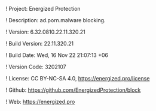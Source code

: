 ! Project: Energized Protection

! Description: ad.porn.malware blocking.

! Version: 6.32.0810.22.11.320.21

! Build Version: 22.11.320.21

! Build Date: Wed, 16 Nov 22 21:07:13 +06

! Version Code: 3202107

! License: CC BY-NC-SA 4.0, https://energized.pro/license

! Github: https://github.com/EnergizedProtection/block

! Web: https://energized.pro
